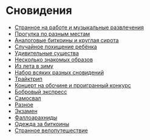 Сновидения
==========

+ [Странное на работе и музыкальные развлечения](http://it-the-drote.tk/dream/08-12-2013-Странное-на-работе-и-музыкальные-развлечения)
+ [Прогулка по разным местам](http://it-the-drote.tk/dream/06-12-2013-Прогулка-по-разным-местам)
+ [Аналоговые биткоины и круглая сирота](http://it-the-drote.tk/dream/30-11-2013-Аналоговые-биткоины-и-круглая-сирота)
+ [Случайное похищение ребёнка](http://it-the-drote.tk/dream/30-11-2013-Случайное-похищение-ребёнка)
+ [Удивительные существа](http://it-the-drote.tk/dream/27-11-2013-Удивительные-существа)
+ [Несколько знакомых образов](http://it-the-drote.tk/dream/22-11-2013-Несколько-знакомых-образов)
+ [Из лета в зиму](http://it-the-drote.tk/dream/12-11-2013-Из-лета-в-зиму)
+ [Набор всяких разных сновидений](http://it-the-drote.tk/dream/02-11-2013-Набор-всяких-разных-сновидений)
+ [Трайктрип](http://it-the-drote.tk/dream/21-10-2013-Трайктрип)
+ [Концерт на обочине и проигранный конкурс](http://it-the-drote.tk/dream/17-10-2013-Концерт-на-обочине-и-проигранный-конкурс)
+ [Бобровый экспресс](http://it-the-drote.tk/dream/07-10-2013-Бобровый-экспресс)
+ [Самосвал](http://it-the-drote.tk/dream/07-10-2013-Самосвал)
+ [Разное](http://it-the-drote.tk/dream/04-10-2013-Разное)
+ [Экзамен](http://it-the-drote.tk/dream/29-09-2013-Экзамен)
+ [Фаллоарахниды](http://it-the-drote.tk/dream/25-09-2013-Фаллоарахниды)
+ [Одежда за биткоины](http://it-the-drote.tk/dream/25-09-2013-Одежда-за-биткоины)
+ [Странное велопутешествие](http://it-the-drote.tk/dream/24-09-2013-Велопутешествие)
